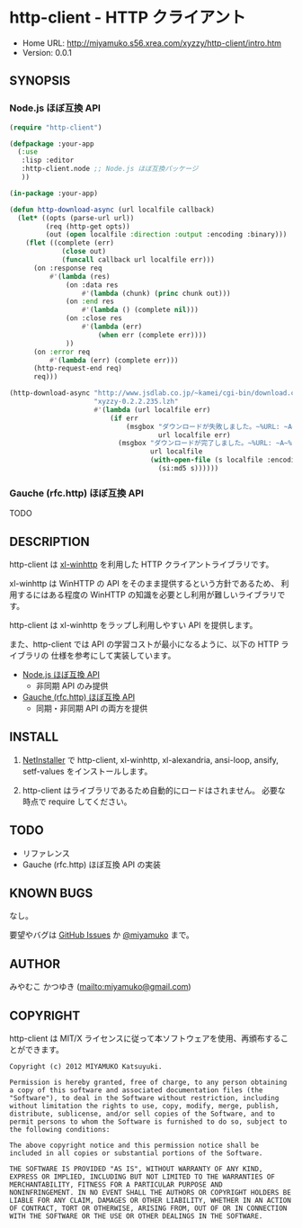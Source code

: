 # http-client - HTTP クライアント

* Home URL: http://miyamuko.s56.xrea.com/xyzzy/http-client/intro.htm
* Version: 0.0.1


## SYNOPSIS

### Node.js ほぼ互換 API

```lisp
(require "http-client")

(defpackage :your-app
  (:use
   :lisp :editor
   :http-client.node ;; Node.js ほぼ互換パッケージ
   ))

(in-package :your-app)

(defun http-download-async (url localfile callback)
  (let* ((opts (parse-url url))
         (req (http-get opts))
         (out (open localfile :direction :output :encoding :binary)))
    (flet ((complete (err)
             (close out)
             (funcall callback url localfile err)))
      (on :response req
          #'(lambda (res)
              (on :data res
                  #'(lambda (chunk) (princ chunk out)))
              (on :end res
                  #'(lambda () (complete nil)))
              (on :close res
                  #'(lambda (err)
                      (when err (complete err))))
              ))
      (on :error req
          #'(lambda (err) (complete err)))
      (http-request-end req)
      req)))

(http-download-async "http://www.jsdlab.co.jp/~kamei/cgi-bin/download.cgi"
                     "xyzzy-0.2.2.235.lzh"
                     #'(lambda (url localfile err)
                         (if err
                             (msgbox "ダウンロードが失敗しました。~%URL: ~A~%File: ~A~%Error: ~A"
                                     url localfile err)
                           (msgbox "ダウンロードが完了しました。~%URL: ~A~%File: ~A~%MD5: ~A"
                                   url localfile
                                   (with-open-file (s localfile :encoding :binary)
                                     (si:md5 s))))))
```

### Gauche (rfc.http) ほぼ互換 API

TODO


## DESCRIPTION

http-client は [xl-winhttp](http://miyamuko.s56.xrea.com/xyzzy/xl-winhttp/intro.htm)
を利用した HTTP クライアントライブラリです。

xl-winhttp は WinHTTP の API をそのまま提供するという方針であるため、
利用するにはある程度の WinHTTP の知識を必要とし利用が難しいライブラリです。

http-client は xl-winhttp をラップし利用しやすい API を提供します。

また、http-client では API の学習コストが最小になるように、以下の HTTP ライブラリの
仕様を参考にして実装しています。

  * [Node.js ほぼ互換 API](http://nodejs.org/docs/latest/api/http.html)
    - 非同期 API のみ提供
  * [Gauche (rfc.http) ほぼ互換 API](http://practical-scheme.net/gauche/man/gauche-refj_146.html)
    - 同期・非同期 API の両方を提供


## INSTALL

1. [NetInstaller](http://www7a.biglobe.ne.jp/~hat/xyzzy/ni.html)
   で http-client, xl-winhttp, xl-alexandria, ansi-loop, ansify, setf-values をインストールします。

2. http-client はライブラリであるため自動的にロードはされません。
   必要な時点で require してください。


## TODO

* リファレンス
* Gauche (rfc.http) ほぼ互換 API の実装


## KNOWN BUGS

なし。

要望やバグは
[GitHub Issues](http://github.com/miyamuko/http-client/issues) か
[@miyamuko](http://twitter.com/home?status=%40miyamuko%20%23xyzzy%20http-client%3a%20)
まで。


## AUTHOR

みやむこ かつゆき (<mailto:miyamuko@gmail.com>)


## COPYRIGHT

http-client は MIT/X ライセンスに従って本ソフトウェアを使用、再頒布することができます。

    Copyright (c) 2012 MIYAMUKO Katsuyuki.

    Permission is hereby granted, free of charge, to any person obtaining
    a copy of this software and associated documentation files (the
    "Software"), to deal in the Software without restriction, including
    without limitation the rights to use, copy, modify, merge, publish,
    distribute, sublicense, and/or sell copies of the Software, and to
    permit persons to whom the Software is furnished to do so, subject to
    the following conditions:

    The above copyright notice and this permission notice shall be
    included in all copies or substantial portions of the Software.

    THE SOFTWARE IS PROVIDED "AS IS", WITHOUT WARRANTY OF ANY KIND,
    EXPRESS OR IMPLIED, INCLUDING BUT NOT LIMITED TO THE WARRANTIES OF
    MERCHANTABILITY, FITNESS FOR A PARTICULAR PURPOSE AND
    NONINFRINGEMENT. IN NO EVENT SHALL THE AUTHORS OR COPYRIGHT HOLDERS BE
    LIABLE FOR ANY CLAIM, DAMAGES OR OTHER LIABILITY, WHETHER IN AN ACTION
    OF CONTRACT, TORT OR OTHERWISE, ARISING FROM, OUT OF OR IN CONNECTION
    WITH THE SOFTWARE OR THE USE OR OTHER DEALINGS IN THE SOFTWARE.
